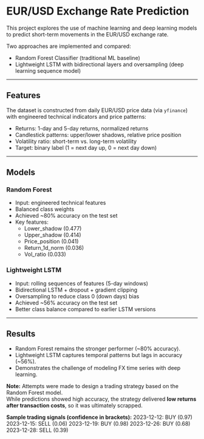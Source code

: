 # EUR/USD Exchange Rate Prediction

This project explores the use of machine learning and deep learning models to predict short-term movements in the EUR/USD exchange rate.

Two approaches are implemented and compared:
- Random Forest Classifier (traditional ML baseline)  
- Lightweight LSTM with bidirectional layers and oversampling (deep learning sequence model)  

---

## Features

The dataset is constructed from daily EUR/USD price data (via `yfinance`) with engineered technical indicators and price patterns:

- Returns: 1-day and 5-day returns, normalized returns  
- Candlestick patterns: upper/lower shadows, relative price position  
- Volatility ratio: short-term vs. long-term volatility  
- Target: binary label (1 = next day up, 0 = next day down)  

---

## Models

### Random Forest
- Input: engineered technical features  
- Balanced class weights  
- Achieved ~80% accuracy on the test set  
- Key features:  
  - Lower_shadow (0.477)  
  - Upper_shadow (0.414)  
  - Price_position (0.041)  
  - Return_1d_norm (0.036)  
  - Vol_ratio (0.033)  

### Lightweight LSTM
- Input: rolling sequences of features (5-day windows)  
- Bidirectional LSTM + dropout + gradient clipping  
- Oversampling to reduce class 0 (down days) bias  
- Achieved ~56% accuracy on the test set  
- Better class balance compared to earlier LSTM versions  

---

## Results

- Random Forest remains the stronger performer (~80% accuracy).  
- Lightweight LSTM captures temporal patterns but lags in accuracy (~56%).  
- Demonstrates the challenge of modeling FX time series with deep learning.  

**Note:** Attempts were made to design a trading strategy based on the Random Forest model.  
While predictions showed high accuracy, the strategy delivered **low returns after transaction costs**, so it was ultimately scrapped.   

**Sample trading signals (confidence in brackets):**
2023-12-12: BUY (0.97)
2023-12-15: SELL (0.06)
2023-12-19: BUY (0.98)
2023-12-26: BUY (0.68)
2023-12-28: SELL (0.39)

